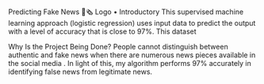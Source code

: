 Predicting Fake News 📑🗞️
Logo
• Introductory
This supervised machine learning approach (logistic regression) uses input data to predict the output with a level of accuracy that is close to 97%. This dataset

Why Is the Project Being Done?
People cannot distinguish between authentic and fake news when there are numerous news pieces available in the social media . In light of this, my algorithm performs 97% accurately in identifying false news from legitimate news.
